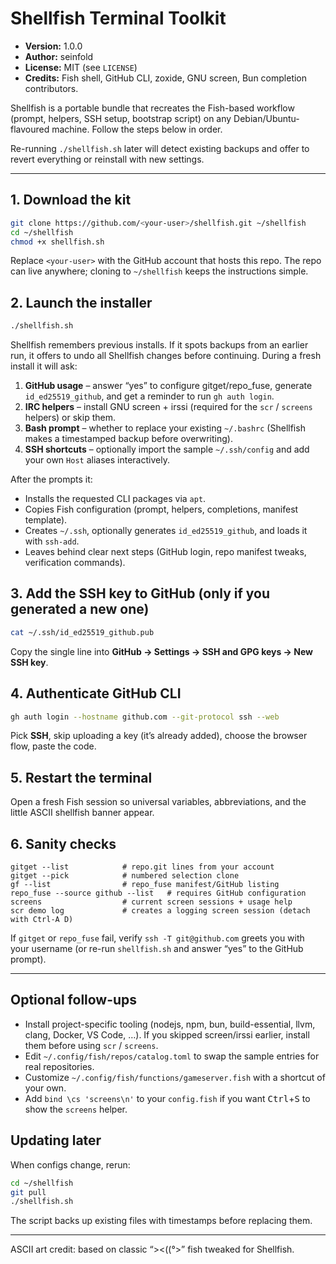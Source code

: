 # Shellfish Terminal Toolkit

- **Version:** 1.0.0  
- **Author:** seinfold  
- **License:** MIT (see `LICENSE`)  
- **Credits:** Fish shell, GitHub CLI, zoxide, GNU screen, Bun completion contributors.

Shellfish is a portable bundle that recreates the Fish-based workflow (prompt, helpers, SSH setup, bootstrap script) on any Debian/Ubuntu-flavoured machine. Follow the steps below in order.

Re-running `./shellfish.sh` later will detect existing backups and offer to revert everything or reinstall with new settings.

---

## 1. Download the kit

```bash
git clone https://github.com/<your-user>/shellfish.git ~/shellfish
cd ~/shellfish
chmod +x shellfish.sh
```

Replace `<your-user>` with the GitHub account that hosts this repo. The repo can live anywhere; cloning to `~/shellfish` keeps the instructions simple.

## 2. Launch the installer

```bash
./shellfish.sh
```

Shellfish remembers previous installs. If it spots backups from an earlier run, it offers to undo all Shellfish changes before continuing. During a fresh install it will ask:

1. **GitHub usage** – answer “yes” to configure gitget/repo_fuse, generate `id_ed25519_github`, and get a reminder to run `gh auth login`.  
2. **IRC helpers** – install GNU screen + irssi (required for the `scr` / `screens` helpers) or skip them.  
3. **Bash prompt** – whether to replace your existing `~/.bashrc` (Shellfish makes a timestamped backup before overwriting).  
4. **SSH shortcuts** – optionally import the sample `~/.ssh/config` and add your own `Host` aliases interactively.

After the prompts it:
- Installs the requested CLI packages via `apt`.  
- Copies Fish configuration (prompt, helpers, completions, manifest template).  
- Creates `~/.ssh`, optionally generates `id_ed25519_github`, and loads it with `ssh-add`.  
- Leaves behind clear next steps (GitHub login, repo manifest tweaks, verification commands).

## 3. Add the SSH key to GitHub (only if you generated a new one)

```bash
cat ~/.ssh/id_ed25519_github.pub
```

Copy the single line into **GitHub → Settings → SSH and GPG keys → New SSH key**.

## 4. Authenticate GitHub CLI

```bash
gh auth login --hostname github.com --git-protocol ssh --web
```

Pick **SSH**, skip uploading a key (it’s already added), choose the browser flow, paste the code.

## 5. Restart the terminal

Open a fresh Fish session so universal variables, abbreviations, and the little ASCII shellfish banner appear.

## 6. Sanity checks

```fish
gitget --list            # repo.git lines from your account
gitget --pick            # numbered selection clone
gf --list                # repo_fuse manifest/GitHub listing
repo_fuse --source github --list   # requires GitHub configuration
screens                  # current screen sessions + usage help
scr demo log             # creates a logging screen session (detach with Ctrl-A D)
```

If `gitget` or `repo_fuse` fail, verify `ssh -T git@github.com` greets you with your username (or re-run `shellfish.sh` and answer “yes” to the GitHub prompt).

---

## Optional follow-ups
- Install project-specific tooling (nodejs, npm, bun, build-essential, llvm, clang, Docker, VS Code, …). If you skipped screen/irssi earlier, install them before using `scr` / `screens`.  
- Edit `~/.config/fish/repos/catalog.toml` to swap the sample entries for real repositories.  
- Customize `~/.config/fish/functions/gameserver.fish` with a shortcut of your own.  
- Add `bind \cs 'screens\n'` to your `config.fish` if you want <kbd>Ctrl</kbd>+<kbd>S</kbd> to show the `screens` helper.

## Updating later
When configs change, rerun:

```bash
cd ~/shellfish
git pull
./shellfish.sh
```

The script backs up existing files with timestamps before replacing them.

---

ASCII art credit: based on classic “><((°>” fish tweaked for Shellfish.
